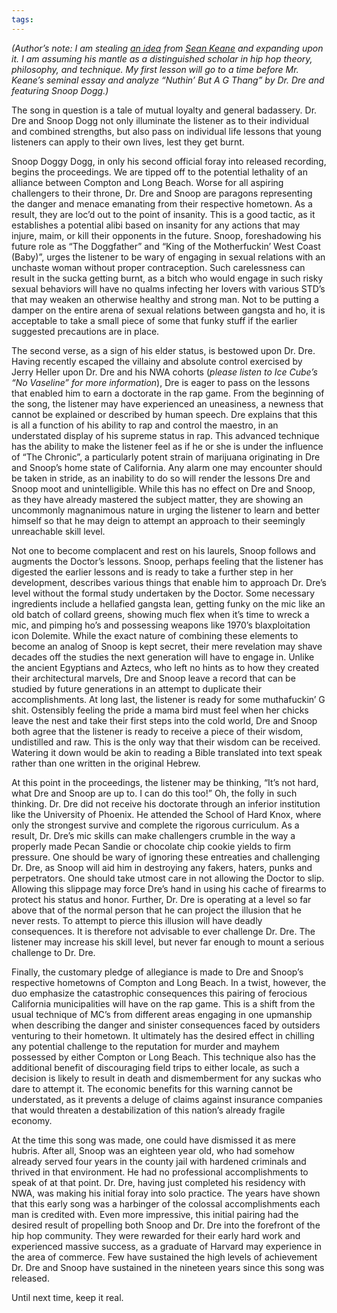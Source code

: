 ```yaml
---
tags: 
---
```


<p><em>(Author’s note: I am stealing&nbsp;</em><a href="https://href.li/?http://zembla.cementhorizon.com/archives/000656.html" rel="noopener" target="_blank"><em>an idea</em></a><em>&nbsp;from&nbsp;</em><a href="https://href.li/?http://seankeanecomedy.com/" rel="noopener" target="_blank"><em>Sean Keane</em></a><em>&nbsp;and expanding upon it. I am assuming his mantle as a distinguished scholar in hip hop theory, philosophy, and technique. My first lesson will go to a time before Mr. Keane’s seminal essay and analyze “Nuthin’ But A G Thang” by Dr. Dre and featuring Snoop Dogg.)</em></p>

<p>The song in question is a tale of mutual loyalty and general badassery. Dr. Dre and Snoop Dogg not only illuminate the listener as to their individual and combined strengths, but also pass on individual life lessons that young listeners can apply to their own lives, lest they get burnt.</p>

<p>Snoop Doggy Dogg, in only his second official foray into released recording, begins the proceedings. We are tipped off to the potential lethality of an alliance between Compton and Long Beach. Worse for all aspiring challengers to their throne, Dr. Dre and Snoop are paragons representing the danger and menace emanating from their respective hometown. As a result, they are loc’d out to the point of insanity. This is a good tactic, as it establishes a potential alibi based on insanity for any actions that may injure, maim, or kill their opponents in the future. Snoop, foreshadowing his future role as “The Doggfather” and “King of the Motherfuckin’ West Coast (Baby)”, urges the listener to be wary of engaging in sexual relations with an unchaste woman without proper contraception. Such carelessness can result in the sucka getting burnt, as a bitch who would engage in such risky sexual behaviors will have no qualms infecting her lovers with various STD’s that may weaken an otherwise healthy and strong man. Not to be putting a damper on the entire arena of sexual relations between gangsta and ho, it is acceptable to take a small piece of some that funky stuff if the earlier suggested precautions are in place.</p>

<p>The second verse, as a sign of his elder status, is bestowed upon Dr. Dre. Having recently escaped the villainy and absolute control exercised by Jerry Heller upon Dr. Dre and his NWA cohorts (<em>please listen to Ice Cube’s “No Vaseline” for more information</em>), Dre is eager to pass on the lessons that enabled him to earn a doctorate in the rap game. From the beginning of the song, the listener may have experienced an uneasiness, a newness that cannot be explained or described by human speech. Dre explains that this is all a function of his ability to rap and control the maestro, in an understated display of his supreme status in rap. This advanced technique has the ability to make the listener feel as if he or she is under the influence of “The Chronic”, a particularly potent strain of marijuana originating in Dre and Snoop’s home state of California. Any alarm one may encounter should be taken in stride, as an inability to do so will render the lessons Dre and Snoop moot and unintelligible. While this has no effect on Dre and Snoop, as they have already mastered the subject matter, they are showing an uncommonly magnanimous nature in urging the listener to learn and better himself so that he may deign to attempt an approach to their seemingly unreachable skill level.</p>

<p>Not one to become complacent and rest on his laurels, Snoop follows and augments the Doctor’s lessons. Snoop, perhaps feeling that the listener has digested the earlier lessons and is ready to take a further step in her development, describes various things that enable him to approach Dr. Dre’s level without the formal study undertaken by the Doctor. Some necessary ingredients include a hellafied gangsta lean, getting funky on the mic like an old batch of collard greens, showing much flex when it’s time to wreck a mic, and pimping ho’s and possessing weapons like 1970’s blaxploitation icon Dolemite. While the exact nature of combining these elements to become an analog of Snoop is kept secret, their mere revelation may shave decades off the studies the next generation will have to engage in. Unlike the ancient Egyptians and Aztecs, who left no hints as to how they created their architectural marvels, Dre and Snoop leave a record that can be studied by future generations in an attempt to duplicate their accomplishments. At long last, the listener is ready for some muthafuckin’ G shit. Ostensibly feeling the pride a mama bird must feel when her chicks leave the nest and take their first steps into the cold world, Dre and Snoop both agree that the listener is ready to receive a piece of their wisdom, undistilled and raw. This is the only way that their wisdom can be received. Watering it down would be akin to reading a Bible translated into text speak rather than one written in the original Hebrew.</p>

<p>At this point in the proceedings, the listener may be thinking, “It’s not hard, what Dre and Snoop are up to. I can do this too!” Oh, the folly in such thinking. Dr. Dre did not receive his doctorate through an inferior institution like the University of Phoenix. He attended the School of Hard Knox, where only the strongest survive and complete the rigorous curriculum. As a result, Dr. Dre’s mic skills can make challengers crumble in the way a properly made Pecan Sandie or chocolate chip cookie yields to firm pressure. One should be wary of ignoring these entreaties and challenging Dr. Dre, as Snoop will aid him in destroying any fakers, haters, punks and perpetrators. One should take utmost care in not allowing the Doctor to slip. Allowing this slippage may force Dre’s hand in using his cache of firearms to protect his status and honor. Further, Dr. Dre is operating at a level so far above that of the normal person that he can project the illusion that he never rests. To attempt to pierce this illusion will have deadly consequences. It is therefore not advisable to ever challenge Dr. Dre. The listener may increase his skill level, but never far enough to mount a serious challenge to Dr. Dre.</p>

<p>Finally, the customary pledge of allegiance is made to Dre and Snoop’s respective hometowns of Compton and Long Beach. In a twist, however, the duo emphasize the catastrophic consequences this pairing of ferocious California municipalities will have on the rap game. This is a shift from the usual technique of MC’s from different areas engaging in one upmanship when describing the danger and sinister consequences faced by outsiders venturing to their hometown. It ultimately has the desired effect in chilling any potential challenge to the reputation for murder and mayhem possessed by either Compton or Long Beach. This technique also has the additional benefit of discouraging field trips to either locale, as such a decision is likely to result in death and dismemberment for any suckas who dare to attempt it. The economic benefits for this warning cannot be understated, as it prevents a deluge of claims against insurance companies that would threaten a destabilization of this nation’s already fragile economy.</p>

<p>At the time this song was made, one could have dismissed it as mere hubris. After all, Snoop was an eighteen year old, who had somehow already served four years in the county jail with hardened criminals and thrived in that environment. He had no professional accomplishments to speak of at that point. Dr. Dre, having just completed his residency with NWA, was making his initial foray into solo practice. The years have shown that this early song was a harbinger of the colossal accomplishments each man is credited with. Even more impressive, this initial pairing had the desired result of propelling both Snoop and Dr. Dre into the forefront of the hip hop community. They were rewarded for their early hard work and experienced massive success, as a graduate of Harvard may experience in the area of commerce. Few have sustained the high levels of achievement Dr. Dre and Snoop have sustained in the nineteen years since this song was released.</p>

<p>Until next time, keep it real.</p>